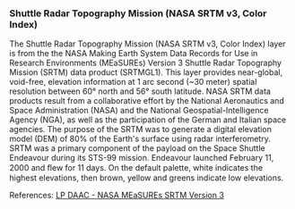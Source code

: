### Shuttle Radar Topography Mission (NASA SRTM v3, Color Index)

The Shuttle Radar Topography Mission (NASA SRTM v3, Color Index) layer is from the the NASA Making Earth System Data Records for Use in Research Environments (MEaSUREs) Version 3 Shuttle Radar Topography Mission (SRTM) data product (SRTMGL1). This layer provides near-global, void-free, elevation information at 1 arc second (~30 meter) spatial resolution between 60° north and 56° south latitude. NASA SRTM data products result from a collaborative effort by the National Aeronautics and Space Administration (NASA) and the National Geospatial-Intelligence Agency (NGA), as well as the participation of the German and Italian space agencies. The purpose of the SRTM was to generate a digital elevation model (DEM) of 80% of the Earth's surface using radar interferometry. SRTM was a primary component of the payload on the Space Shuttle Endeavour during its STS-99 mission. Endeavour launched February 11, 2000 and ﬂew for 11 days. On the default palette, white indicates the highest elevations, then brown, yellow and greens indicate low elevations.

References: [LP DAAC - NASA MEaSUREs SRTM Version 3](https://doi.org/10.5067/MEaSUREs/SRTM/SRTMGL1.003)
